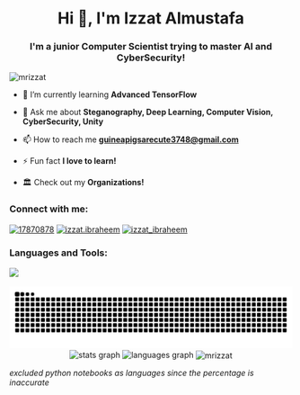 <h1 align="center">Hi 👋, I'm Izzat Almustafa</h1>
<h3 align="center">I'm a junior Computer Scientist trying to master AI and CyberSecurity!</h3>

<p align="left"> <img src="https://komarev.com/ghpvc/?username=mrizzat&label=Profile%20views&color=0e75b6&style=flat" alt="mrizzat" /> </p>

- 🌱 I’m currently learning **Advanced TensorFlow**

- 💬 Ask me about **Steganography, Deep Learning, Computer Vision, CyberSecurity, Unity**

- 📫 How to reach me **guineapigsarecute3748@gmail.com**

- ⚡ Fun fact **I love to learn!**

- 🏛️ Check out my **Organizations!**

<h3 align="left">Connect with me:</h3>
<p align="left">
<a href="https://stackoverflow.com/users/17870878" target="blank"><img align="center" src="https://raw.githubusercontent.com/rahuldkjain/github-profile-readme-generator/master/src/images/icons/Social/stack-overflow.svg" alt="17870878" height="30" width="40" /></a>
<a href="https://fb.com/izzat.ibraheem" target="blank"><img align="center" src="https://raw.githubusercontent.com/rahuldkjain/github-profile-readme-generator/master/src/images/icons/Social/facebook.svg" alt="izzat.ibraheem" height="30" width="40" /></a>
<a href="https://instagram.com/izzat_ibraheem" target="blank"><img align="center" src="https://raw.githubusercontent.com/rahuldkjain/github-profile-readme-generator/master/src/images/icons/Social/instagram.svg" alt="izzat_ibraheem" height="30" width="40" /></a>
</p>

<h3 align="left">Languages and Tools:</h3>

<p align="left">
    <img src="https://skillicons.dev/icons?i=linux,anaconda,androidstudio,unity,mysql,postman,java,c,cs,cpp,py,php,html,css,tensorflow,dotnet,flask,opencv,selenium,">
</p>
    
<source media="(prefers-color-scheme: dark)" srcset="https://raw.githubusercontent.com/MrIzzat/MrIzzat/output/github-contribution-grid-snake-dark.svg">
<source media="(prefers-color-scheme: light)" srcset="https://raw.githubusercontent.com/MrIzzat/MrIzzat/output/github-contribution-grid-snake.svg">
<img alt="GitHub Snake" src="https://raw.githubusercontent.com/Mrizzat/MrIzzat/output/github-contribution-grid-snake-dark.svg" />


<div align="center">
  <img src="https://github-readme-stats.vercel.app/api?username=MrIzzat&theme=dracula&show_icons=true" height="150" alt="stats graph"  />
    <img src="https://github-readme-stats.vercel.app/api/top-langs?username=MrIzzat&locale=en&hide_title=false&layout=compact&card_width=320&langs_count=6&theme=dracula&hide_border=false&order=2" height="150" alt="languages graph"  />
  <img align="center" src="https://github-readme-streak-stats.herokuapp.com/?user=mrizzat&theme=dracula" alt="mrizzat" />
</div>

*excluded python notebooks as languages since the percentage is inaccurate*



<!--
**MrIzzat/MrIzzat** is a ✨ _special_ ✨ repository because its `README.md` (this file) appears on your GitHub profile.

Here are some ideas to get you started:

- 🔭 I’m currently working on ...
- 🌱 I’m currently learning ...
- 👯 I’m looking to collaborate on ...
- 🤔 I’m looking for help with ...
- 💬 Ask me about ...
- 📫 How to reach me: ...
- 😄 Pronouns: ...
- ⚡ Fun fact: ...
-->
